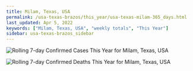 ```yaml
---
title: Milam, Texas, USA
permalink: /usa-texas-brazos/this_year/usa-texas-milam-365_days.html
last_updated: Apr 5, 2022
keywords: ["Milam, Texas, USA", "weekly totals", "This Year"]
sidebar: usa-texas-brazos_sidebar
---
```


![Rolling 7-day Confirmed Cases This Year for Milam, Texas, USA](/covid_tracker/images/graphs/usa-texas-milam-rolling_7_days_confirmed-365_days_graph.png)

![Rolling 7-day Confirmed Deaths This Year for Milam, Texas, USA](/covid_tracker/images/graphs/usa-texas-milam-rolling_7_days_deaths-365_days_graph.png)
